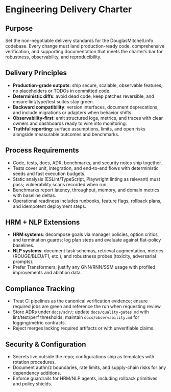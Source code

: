 # Engineering Delivery Charter

## Purpose
Set the non-negotiable delivery standards for the DouglasMitchell.info codebase. Every change must land production-ready code, comprehensive verification, and supporting documentation that meets the charter’s bar for robustness, observability, and reproducibility.

## Delivery Principles
- **Production-grade outputs**: ship secure, scalable, observable features; no placeholders or TODOs in committed code.
- **Deterministic diffs**: avoid dead code, keep patches reversible, and ensure lint/type/test suites stay green.
- **Backward compatibility**: version interfaces, document deprecations, and include migrations or adapters when behavior shifts.
- **Observability-first**: emit structured logs, metrics, and traces with clear owners and dashboards ready to wire into monitoring.
- **Truthful reporting**: surface assumptions, limits, and open risks alongside measurable outcomes and benchmarks.

## Process Requirements
- Code, tests, docs, ADR, benchmarks, and security notes ship together.
- Tests cover unit, integration, and end-to-end flows with deterministic seeds and fast execution budgets.
- Static analysis (ESLint/TypeScript, Playwright linting as relevant) must pass; vulnerability scans recorded when run.
- Benchmarks report latency, throughput, memory, and domain metrics with baseline deltas.
- Operational readiness includes runbooks, feature flags, rollback plans, and idempotent deployment steps.

## HRM + NLP Extensions
- **HRM systems**: decompose goals via manager policies, option critics, and termination guards; log plan steps and evaluate against flat-policy baselines.
- **NLP systems**: document task schemas, retrieval augmentation, metrics (ROUGE/BLEU/F1, etc.), and robustness probes (toxicity, adversarial prompts).
- Prefer Transformers; justify any GNN/RNN/SSM usage with profiled improvements and ablation data.

## Compliance Tracking
- Treat CI pipelines as the canonical verification evidence; ensure required jobs are green and reference the run when requesting review.
- Store ADRs under `docs/adr/`; update `docs/quality-gates.md` with lint/test/perf thresholds; maintain `docs/observability.md` for logging/metric contracts.
- Reject merges lacking required artifacts or with unverifiable claims.

## Security & Configuration
- Secrets live outside the repo; configurations ship as templates with rotation procedures.
- Document authn/z boundaries, rate limits, and supply-chain risks for any dependency additions.
- Enforce guardrails for HRM/NLP agents, including rollback primitives and policy shields.
